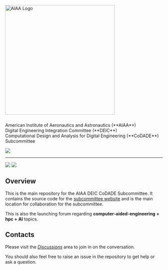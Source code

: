 <p>
  <img alt="AIAA Logo" width="350" style="margin-bottom: 25px;" src="https://raw.githubusercontent.com/aiaa-deic/computation-ai/main/docs/public/img/darkLogo.png">
  <br/>
  American Institute of Aeronautics and Astronautics (**AIAA**) <br/>
  Digital Engineering Integration Committee (**DEIC**) <br/>
  Computational Design and Analysis for Digital Engineering (**CoDADE**) Subcommittee
</p>
<p>
  <a href="https://github.com/aiaa-deic/computation-ai/actions/workflows/deployToGitHubPages.yaml"><img src="https://github.com/aiaa-deic/computation-ai/actions/workflows/deployToGitHubPages.yaml/badge.svg?branch=main"></a>
</p>

---

<p>
  <a href="https://vitepress.dev/"><img src="https://img.shields.io/badge/vitepress-%2335495e.svg?style=flat&logo=vuedotjs&logoColor=%23#10B981" /></a>
  <a href="https://img.shields.io/badge/Conventional%20Commits-1.0.0-%23FE5196?logo=conventionalcommits&logoColor=white"><img src="https://img.shields.io/badge/Conventional%20Commits-1.0.0-%23FE5196?logo=conventionalcommits&logoColor=white" /></a>
</p>

## Overview

This is the main repository for the AIAA DEIC CoDADE Subcommittee.
It contains the source code for the [subcommittee website](https://compai.aiaadeic.org) and is the main location for collaboration for the subcommittee.

This is also the launching forum regarding **computer-aided-engineering + hpc + AI** topics.

## Contacts

Please visit the [_Discussions_](https://github.com/aiaa-deic/computation-ai/discussions) area to join in on the conversation.

You should also feel free to raise an issue in the repository to get help or ask a question.
